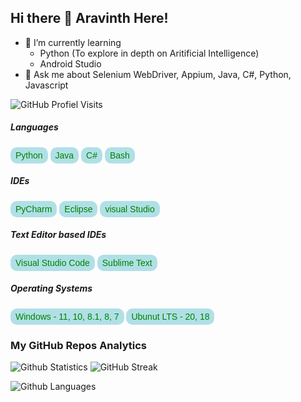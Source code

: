 <!--
**Aravinth-Earth/Aravinth-Earth** is a ✨ _special_ ✨ repository because its `README.md` (this file) appears on your GitHub profile.
-->

## Hi there 👋 Aravinth Here! 

- 🌱 I’m currently learning 
  - Python (To explore in depth on Aritificial Intelligence)
  - Android Studio
- 💬 Ask me about Selenium WebDriver, Appium, Java, C#, Python, Javascript

![GitHub Profiel Visits](https://estruyf-github.azurewebsites.net/api/VisitorHit?user=Aravinth-Earth&repo=Aravinth-Earth)

##### Languages 

<button style="color:green;background-color:powderblue;border:none;padding: 5px 8px;display: inline-block;font-size: 14px;border-radius: 10px;">Python</button>
<button style="color:green;background-color:powderblue;border:none;padding: 5px 8px;display: inline-block;font-size: 14px;border-radius: 10px;">Java</button>
<button style="color:green;background-color:powderblue;border:none;padding: 5px 8px;display: inline-block;font-size: 14px;border-radius: 10px;">C#</button>
<button style="color:green;background-color:powderblue;border:none;padding: 5px 8px;display: inline-block;font-size: 14px;border-radius: 10px;">Bash</button>


##### IDEs 

<button style="color:green;background-color:powderblue;border:none;padding: 5px 8px;display: inline-block;font-size: 14px;border-radius: 10px;">PyCharm</button>
<button style="color:green;background-color:powderblue;border:none;padding: 5px 8px;display: inline-block;font-size: 14px;border-radius: 10px;">Eclipse</button>
<button style="color:green;background-color:powderblue;border:none;padding: 5px 8px;display: inline-block;font-size: 14px;border-radius: 10px;">visual Studio</button>


##### Text Editor based IDEs 

<button style="color:green;background-color:powderblue;border:none;padding: 5px 8px;display: inline-block;font-size: 14px;border-radius: 10px;">Visual Studio Code</button>
<button style="color:green;background-color:powderblue;border:none;padding: 5px 8px;display: inline-block;font-size: 14px;border-radius: 10px;">Sublime Text</button>


##### Operating Systems

<button style="color:green;background-color:powderblue;border:none;padding: 5px 8px;display: inline-block;font-size: 14px;border-radius: 10px;">Windows - 11, 10, 8.1, 8, 7</button>
<button style="color:green;background-color:powderblue;border:none;padding: 5px 8px;display: inline-block;font-size: 14px;border-radius: 10px;">Ubunut LTS - 20, 18</button>

### My GitHub Repos Analytics

![Github Statistics](https://github-readme-stats.vercel.app/api/?username=Aravinth-Earth&theme=onedark&count_private=true&show_icons=true)
![GitHub Streak](https://github-readme-streak-stats.herokuapp.com?user=Aravinth-Earth&theme=dark&hide_border=true&date_format=j%20M%5B%20Y%5D)

![Github Languages](https://github-readme-stats.vercel.app/api/top-langs/?username=Aravinth-Earth&theme=onedark&langs_count=10&count_private=true)
